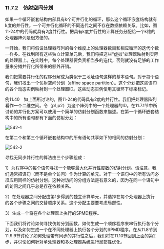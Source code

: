 ### 11.7.2　仿射空间分划

如果一个循环嵌套结构内部具有k个可并行化的循环，那么这个循环嵌套结构就有k度的并行性。一个可并行化循环的不同迭代之间不存在数据依赖关系。比如，图11-24中的代码就具有2度并行性。把具有k度并行性的计算任务分配给一个k维的处理器阵列是很方便的。

一开始，我们将假设处理器阵列的每个维度上的处理器数目和相应循环的迭代个数一样多。在找到所有这些独立计算单元后，我们将把这些“虚拟”处理器映射到实际的处理器上。在实践中，每个处理器要负责相当多的迭代，否则就没有足够的工作量来分摊并行化所带来的额外开销。

我们把需要并行化的程序分解成为类似于三地址语句这样的基本语句。对于每个语句，我们找出一个仿射空间分划（affine space partition）。这个分划把这些语句的各个动态实例映射到一个处理器ID。这些动态实例使用其循环下标来标记。

例11.40　如上面所讨论的，图11-24的代码具有2度的并行性。我们把处理器阵列看作一个二维空间。令（p1,p2）为这个阵列中的一个处理器的ID。在11.7.1节中所讨论的并行化方案可以使用一个简单的仿射分划函数来描述。在第一个循环嵌套结构中的所有语句都有下面的仿射分划：

![542-1](../Images/image04939.jpeg)

在第二个和第三个循环嵌套结构中的所有语句共享如下的相同的仿射分划：

![542-2](../Images/image04940.jpeg)

寻找无同步并行性的算法由三个步骤组成：

1）为程序中的每个语句寻找一个能够最大化并行性度数的仿射分划。请注意，我们通常把语句（而不是单个访问）作为计算的单元。对于一个语句中的所有访问必须应用同样的仿射分划。这种对访问的分组方法是有意义的，因为在同一个语句中的访问之间几乎总是存在依赖关系。

2）在处理器之间分配由第1步得到的独立计算单元，并选择在每个处理器上执行的各个步骤之间的交替顺序关系。这个分配主要要考虑局部性。

3）生成一个将在各个处理器上执行的SPMD程序。

下面我们将讨论如何寻找仿射分划函数，如何生成一个顺序程序来串行执行各个分划，以及如何生成一个在不同处理器上执行各个分划的SPMD程序。在从11.8节到11.9.9节讨论了如何处理带有同步的并行性之后，我们将在11.10节回到上面的第2步，并讨论如何针对单处理器和多处理器系统进行局部性优化。